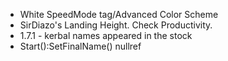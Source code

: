  * White SpeedMode tag/Advanced Color Scheme
 * SirDiazo's Landing Height. Check Productivity.
 * 1.7.1 - kerbal names appeared in the stock
 * Start():SetFinalName() nullref

